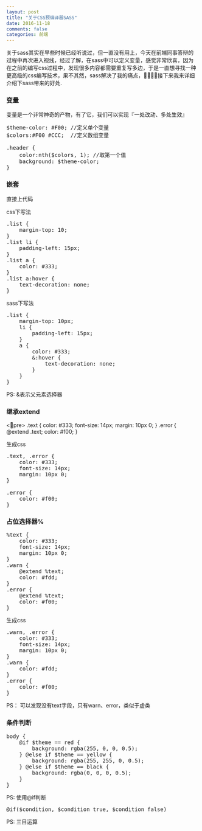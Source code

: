 ```yaml
---
layout: post
title: "关于CSS预编译器SASS"
date: 2016-11-18
comments: false
categories: 前端
---
```


关于sass其实在早些时候已经听说过，但一直没有用上，今天在前端同事答辩的过程中再次进入视线，经过了解，在sass中可以定义变量，感觉非常欣喜，因为在之前的编写css过程中，发现很多内容都需要重复写多边，于是一直想寻找一种更高级的css编写技术，果不其然，sass解决了我的痛点，接下来我来详细介绍下sass带来的好处.

### 变量
变量是一个非常神奇的产物，有了它，我们可以实现『一处改动、多处生效』

<pre>
$theme-color: #F00; //定义单个变量
$colors:#F00 #CCC;  //定义数组变量

.header {
	color:nth($colors, 1); //取第一个值
	background: $theme-color;
}
</pre>

### 嵌套
直接上代码

css下写法
<pre>
.list {
    margin-top: 10;
}
.list li {
    padding-left: 15px;
}
.list a {
    color: #333;
}
.list a:hover {
    text-decoration: none;
}
</pre>

sass下写法
<pre>
.list {
    margin-top: 10px;
    li {
        padding-left: 15px;
    }
    a {
        color: #333;
        &:hover {
            text-decoration: none;
        }
    }
}
</pre>
PS: &表示父元素选择器


### 继承extend

<pre>
.text {
    color: #333;
    font-size: 14px;
    margin: 10px 0;
}
.error {
    @extend .text;
    color: #f00;
}
</pre>

生成css

<pre>
.text, .error {
    color: #333;
    font-size: 14px;
    margin: 10px 0;
}

.error {
    color: #f00;
}
</pre>

### 占位选择器%
<pre>
%text {
    color: #333;
    font-size: 14px;
    margin: 10px 0;
}
.warn {
    @extend %text;
    color: #fdd;
}
.error {
    @extend %text;
    color: #f00;
}
</pre>

生成css

<pre>
.warn, .error {
    color: #333;
    font-size: 14px;
    margin: 10px 0;
}
.warn {
    color: #fdd;
}
.error {
    color: #f00;
}
</pre>
PS： 可以发现没有text字段，只有warn、error，类似于虚类


### 条件判断

<pre>
body {
    @if $theme == red {
        background: rgba(255, 0, 0, 0.5);
    } @else if $theme == yellow {
        background: rgba(255, 255, 0, 0.5);
    } @else if $theme == black {
        background: rgba(0, 0, 0, 0.5);
    }
}
</pre>
PS: 使用@if判断

<pre>
@if($condition, $condition_true, $condition_false)
</pre>
PS: 三目运算
